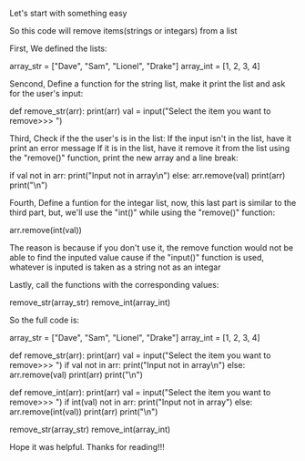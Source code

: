 Let's start with something easy

So this code will remove items(strings or integars) from a list

First, We defined the lists:

array_str = ["Dave", "Sam", "Lionel", "Drake"]
array_int = [1, 2, 3, 4]

Sencond, Define a function for the string list, make it print the list and ask for the user's input:

def remove_str(arr):
    print(arr)
    val = input("Select the item you want to remove>>> ")

Third, Check if the the user's is in the list:
If the input isn't in the list, have it print an error message
If it is in the list, have it remove it from the list using the "remove()" function, print the new array and a line break:

if val not in arr:
        print("Input not in array\n")
    else:
        arr.remove(val)
        print(arr)
        print("\n")

Fourth, Define a funtion for the integar list, now, this last part is similar to the third part, but, we'll use the "int()" while using the "remove()" function: 

arr.remove(int(val))

The reason is because if you don't use it, the remove function would not be able to find the inputed value cause if the "input()" function is used, whatever is inputed is taken as a string not as an integar

Lastly, call the functions with the corresponding values:

remove_str(array_str)
remove_int(array_int)

So the full code is:

array_str = ["Dave", "Sam", "Lionel", "Drake"]
array_int = [1, 2, 3, 4]

def remove_str(arr):
    print(arr)
    val = input("Select the item you want to remove>>> ")
    if val not in arr:
        print("Input not in array\n")
    else:
        arr.remove(val)
        print(arr)
        print("\n")
    
    
def remove_int(arr):
    print(arr)
    val = input("Select the item you want to remove>>> ")
    if int(val) not in arr:
        print("Input not in array")
    else:
        arr.remove(int(val))
        print(arr)
        print("\n")
        
        
remove_str(array_str)
remove_int(array_int)

Hope it was helpful.
Thanks for reading!!!